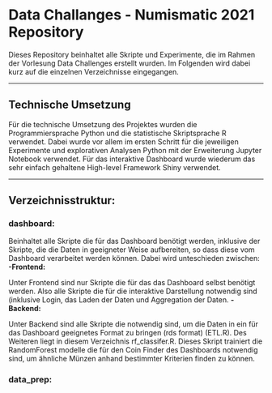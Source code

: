 # Data Challanges - Numismatic 2021 Repository
Dieses Repository beinhaltet alle Skripte und Experimente, die im Rahmen der Vorlesung Data Challenges erstellt wurden. Im Folgenden wird dabei kurz auf die einzelnen Verzeichnisse eingegangen.
* * *
## Technische Umsetzung
Für die technische Umsetzung des Projektes wurden die Programmiersprache Python und die statistische Skriptsprache R verwendet. Dabei wurde vor allem im ersten Schritt für die jeweiligen Experimente und explorativen Analysen Python mit der Erweiterung Jupyter Notebook verwendet. Für das interaktive Dashboard wurde wiederum das sehr einfach gehaltene High-level Framework Shiny verwendet. 
* * *
## Verzeichnisstruktur:
### dashboard:
Beinhaltet alle Skripte die für das Dashboard benötigt werden, inklusive der Skripte, die die Daten in geeigneter Weise aufbereiten, so dass diese vom Dashboard verarbeitet werden können. Dabei wird unteschieden zwischen:
**-Frontend:**

Unter Frontend sind nur Skripte die für das das Dashboard selbst benötigt werden. Also alle Skripte die für die interaktive Darstellung notwendig sind (inklusive Login, das Laden der Daten und Aggregation der Daten.
**-Backend:**

Unter Backend sind alle Skripte die notwendig sind, um die Daten in ein für das Dashboard geeignetes Format zu bringen (rds format) (ETL.R). Des Weiteren liegt in diesem Verzeichnis rf_classifer.R. Dieses Skript trainiert die RandomForest modelle die für den Coin Finder des Dashboards notwendig sind, um ähnliche Münzen anhand bestimmter Kriterien finden zu können.
### data_prep:


